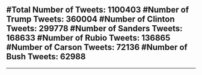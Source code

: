 #Total Number of Tweets: 1100403 
#Number of Trump Tweets: 360004
#Number of Clinton Tweets: 299778
#Number of Sanders Tweets: 168633
#Number of Rubio Tweets: 136865
#Number of Carson Tweets: 72136
#Number of Bush Tweets: 62988
---
---
